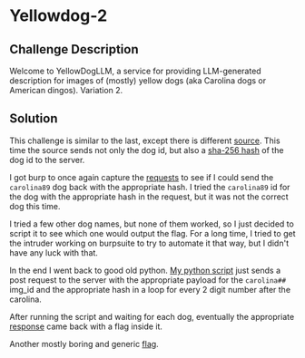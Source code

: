 # Yellowdog-2

## Challenge Description

Welcome to YellowDogLLM, a service for providing LLM-generated description for images of (mostly) yellow dogs (aka Carolina dogs or American dingos). Variation 2.

## Solution

This challenge is similar to the last, except there is different [source](./source.png). This time the source sends not only the dog id, but also a [sha-256 hash](./encrypt.js) of the dog id to the server.

I got burp to once again capture the [requests](./burp_requests.png) to see if I could send the `carolina89` dog back with the appropriate hash. I tried the `carolina89` id for the dog with the appropriate hash in the request, but it was not the correct dog this time.

I tried a few other dog names, but none of them worked, so I just decided to script it to see which one would output the flag. For a long time, I tried to get the intruder working on burpsuite to try to automate it that way, but I didn't have any luck with that.

In the end I went back to good old python. [My python script](./req.py) just sends a post request to the server with the appropriate payload for the `carolina##` img_id and the appropriate hash in a loop for every 2 digit number after the carolina.

After running the script and waiting for each dog, eventually the appropriate [response](./response.txt) came back with a flag inside it.

Another mostly boring and generic [flag](./flag.txt).

